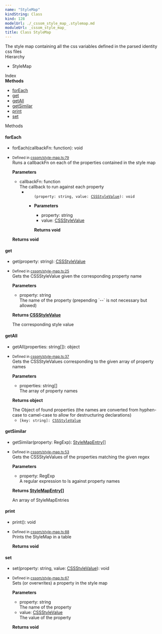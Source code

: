 ```yaml
---
name: "StyleMap"
kindString: Class
kind: 128
modelUrl: ./_cssom_style_map_.stylemap.md
moduleUrl: _cssom_style_map_
title: Class StyleMap
---
```

<section class="tsd-panel tsd-comment">
<div class="pt-1 tsd-comment">
<div markdown="1">
The style map containing all the css variables defined in the parsed identity css files
</div>
</div>
</section>


<section class="pt-2 tsd-panel tsd-hierarchy">
<div class="lead">Hierarchy</div>
<ul class="pl-3 tsd-hierarchy list-style-initial">
<li>
<span class="target">StyleMap</span>

</li>
</ul>

</section>





<section >
<div class="lead pb-2">Index</div>
<section class="tsd-panel tsd-index-panel">
<div class="tsd-index-content">
<section class="tsd-index-section ">
<strong>Methods</strong>
<ul>
<li class="tsd-kind-method tsd-parent-kind-class"><a href="../_cssom_style_map_.stylemap/#foreach" class="tsd-kind-icon">for<wbr>Each</a></li>
<li class="tsd-kind-method tsd-parent-kind-class"><a href="../_cssom_style_map_.stylemap/#get" class="tsd-kind-icon">get</a></li>
<li class="tsd-kind-method tsd-parent-kind-class"><a href="../_cssom_style_map_.stylemap/#getall" class="tsd-kind-icon">get<wbr>All</a></li>
<li class="tsd-kind-method tsd-parent-kind-class"><a href="../_cssom_style_map_.stylemap/#getsimilar" class="tsd-kind-icon">get<wbr>Similar</a></li>
<li class="tsd-kind-method tsd-parent-kind-class"><a href="../_cssom_style_map_.stylemap/#print" class="tsd-kind-icon">print</a></li>
<li class="tsd-kind-method tsd-parent-kind-class"><a href="../_cssom_style_map_.stylemap/#set" class="tsd-kind-icon">set</a></li>
</ul>
</section>
</div>
</section>
</section>
<section>
<div class="lead">Methods</div>
<section class="pb-4 pt-2 tsd-kind-method tsd-parent-kind-class">
<div class="d-flex flex-row">

<h4 id="foreach">for<wbr>Each</h4>
</div>

<ul class="tsd-signatures tsd-kind-method tsd-parent-kind-class">
<li class="tsd-signature tsd-kind-icon">for<wbr>Each<span class="tsd-signature-symbol">(</span>callbackFn<span class="tsd-signature-symbol">: </span><span class="tsd-signature-type">function</span><span class="tsd-signature-symbol">)</span><span class="tsd-signature-symbol">: </span><span class="tsd-signature-type">void</span></li>
</ul>

<ul class="tsd-descriptions">
<li class="tsd-description">
<aside class="tsd-sources pb-2">
<div class="d-flex flex-column">
<small class="text-muted">Defined in <a href="https://github.com/umbopepato/visua/blob/6f68f03/src/cssom/style-map.ts#L79">cssom/style-map.ts:79</a></small>
</div>
</aside>
<div class="pt-1 tsd-comment">
<div markdown="1">
Runs a callbackFn on each of the properties contained in the style map
</div>
</div>


<strong>Parameters</strong>
<ul class="pl-3 pb-2 list-style-initial">
<li>
<div class="h6 mb-0">callbackFn: <span class="tsd-signature-type">function</span></div>

<div class="pt-1 tsd-comment">
<div markdown="1">
The callback to run against each property

</div>
</div>

<ul class="tsd-parameters">
<li class="tsd-parameter-siganture">
<ul class="tsd-signatures tsd-kind-type-literal tsd-is-not-exported">
<code class="tsd-kind-icon"><span class="tsd-signature-symbol">(</span>property<span class="tsd-signature-symbol">: </span><span class="tsd-signature-type">string</span>, value<span class="tsd-signature-symbol">: </span><a href="../_cssom_css_style_value_.cssstylevalue/" class="tsd-signature-type">CSSStyleValue</a><span class="tsd-signature-symbol">)</span><span class="tsd-signature-symbol">: </span><span class="tsd-signature-type">void</span></code>
</ul>

<ul class="tsd-descriptions">
<li class="tsd-description">


<strong>Parameters</strong>
<ul class="pl-3 pb-2 list-style-initial">
<li>
<div class="h6 mb-0">property: <span class="tsd-signature-type">string</span></div>


</li>
<li>
<div class="h6 mb-0">value: <a href="../_cssom_css_style_value_.cssstylevalue/" class="tsd-signature-type">CSSStyleValue</a></div>


</li>
</ul>

<strong>Returns <span class="tsd-signature-type">void</span></strong>


</li>
</ul>
</li>
</ul>
</li>
</ul>

<strong>Returns <span class="tsd-signature-type">void</span></strong>


</li>
</ul>

</section>
<section class="pb-4 pt-2 tsd-kind-method tsd-parent-kind-class">
<div class="d-flex flex-row">

<h4 id="get">get</h4>
</div>

<ul class="tsd-signatures tsd-kind-method tsd-parent-kind-class">
<li class="tsd-signature tsd-kind-icon">get<span class="tsd-signature-symbol">(</span>property<span class="tsd-signature-symbol">: </span><span class="tsd-signature-type">string</span><span class="tsd-signature-symbol">)</span><span class="tsd-signature-symbol">: </span><a href="../_cssom_css_style_value_.cssstylevalue/" class="tsd-signature-type">CSSStyleValue</a></li>
</ul>

<ul class="tsd-descriptions">
<li class="tsd-description">
<aside class="tsd-sources pb-2">
<div class="d-flex flex-column">
<small class="text-muted">Defined in <a href="https://github.com/umbopepato/visua/blob/6f68f03/src/cssom/style-map.ts#L25">cssom/style-map.ts:25</a></small>
</div>
</aside>
<div class="pt-1 tsd-comment">
<div markdown="1">
Gets the CSSStyleValue given the corresponding property name
</div>
</div>


<strong>Parameters</strong>
<ul class="pl-3 pb-2 list-style-initial">
<li>
<div class="h6 mb-0">property: <span class="tsd-signature-type">string</span></div>

<div class="pt-1 tsd-comment">
<div markdown="1">
The name of the property (prepending `--` is not necessary but allowed)
</div>
</div>

</li>
</ul>

<strong>Returns <a href="../_cssom_css_style_value_.cssstylevalue/" class="tsd-signature-type">CSSStyleValue</a></strong>

<div class="pt-1" markdown="1">
The corresponding style value

</div>

</li>
</ul>

</section>
<section class="pb-4 pt-2 tsd-kind-method tsd-parent-kind-class">
<div class="d-flex flex-row">

<h4 id="getall">get<wbr>All</h4>
</div>

<ul class="tsd-signatures tsd-kind-method tsd-parent-kind-class">
<li class="tsd-signature tsd-kind-icon">get<wbr>All<span class="tsd-signature-symbol">(</span>properties<span class="tsd-signature-symbol">: </span><span class="tsd-signature-type">string</span><span class="tsd-signature-symbol">[]</span><span class="tsd-signature-symbol">)</span><span class="tsd-signature-symbol">: </span><span class="tsd-signature-type">object</span></li>
</ul>

<ul class="tsd-descriptions">
<li class="tsd-description">
<aside class="tsd-sources pb-2">
<div class="d-flex flex-column">
<small class="text-muted">Defined in <a href="https://github.com/umbopepato/visua/blob/6f68f03/src/cssom/style-map.ts#L37">cssom/style-map.ts:37</a></small>
</div>
</aside>
<div class="pt-1 tsd-comment">
<div markdown="1">
Gets the CSSStyleValues corresponding to the given array of property names
</div>
</div>


<strong>Parameters</strong>
<ul class="pl-3 pb-2 list-style-initial">
<li>
<div class="h6 mb-0">properties: <span class="tsd-signature-type">string</span><span class="tsd-signature-symbol">[]</span></div>

<div class="pt-1 tsd-comment">
<div markdown="1">
The array of property names
</div>
</div>

</li>
</ul>

<strong>Returns <span class="tsd-signature-type">object</span></strong>

<div class="pt-1" markdown="1">
The Object of found properties (the names are converted from hyphen-case to camel-case to allow for destructuring declarations)

</div>

<ul class="tsd-parameters">
<li class="tsd-parameter-index-signature">
<code><span class="tsd-signature-symbol">[</span>key: <span class="tsd-signature-type">string</span><span class="tsd-signature-symbol">]: </span><a href="../_cssom_css_style_value_.cssstylevalue/" class="tsd-signature-type">CSSStyleValue</a></code>


</li>
</ul>
</li>
</ul>

</section>
<section class="pb-4 pt-2 tsd-kind-method tsd-parent-kind-class">
<div class="d-flex flex-row">

<h4 id="getsimilar">get<wbr>Similar</h4>
</div>

<ul class="tsd-signatures tsd-kind-method tsd-parent-kind-class">
<li class="tsd-signature tsd-kind-icon">get<wbr>Similar<span class="tsd-signature-symbol">(</span>property<span class="tsd-signature-symbol">: </span><span class="tsd-signature-type">RegExp</span><span class="tsd-signature-symbol">)</span><span class="tsd-signature-symbol">: </span><a href="../_cssom_style_map_.stylemapentry/" class="tsd-signature-type">StyleMapEntry</a><span class="tsd-signature-symbol">[]</span></li>
</ul>

<ul class="tsd-descriptions">
<li class="tsd-description">
<aside class="tsd-sources pb-2">
<div class="d-flex flex-column">
<small class="text-muted">Defined in <a href="https://github.com/umbopepato/visua/blob/6f68f03/src/cssom/style-map.ts#L53">cssom/style-map.ts:53</a></small>
</div>
</aside>
<div class="pt-1 tsd-comment">
<div markdown="1">
Gets the CSSStyleValues of the properties matching the given regex
</div>
</div>


<strong>Parameters</strong>
<ul class="pl-3 pb-2 list-style-initial">
<li>
<div class="h6 mb-0">property: <span class="tsd-signature-type">RegExp</span></div>

<div class="pt-1 tsd-comment">
<div markdown="1">
A regular expression to ls against property names
</div>
</div>

</li>
</ul>

<strong>Returns <a href="../_cssom_style_map_.stylemapentry/" class="tsd-signature-type">StyleMapEntry</a><span class="tsd-signature-symbol">[]</span></strong>

<div class="pt-1" markdown="1">
An array of StyleMapEntries

</div>

</li>
</ul>

</section>
<section class="pb-4 pt-2 tsd-kind-method tsd-parent-kind-class">
<div class="d-flex flex-row">

<h4 id="print">print</h4>
</div>

<ul class="tsd-signatures tsd-kind-method tsd-parent-kind-class">
<li class="tsd-signature tsd-kind-icon">print<span class="tsd-signature-symbol">(</span><span class="tsd-signature-symbol">)</span><span class="tsd-signature-symbol">: </span><span class="tsd-signature-type">void</span></li>
</ul>

<ul class="tsd-descriptions">
<li class="tsd-description">
<aside class="tsd-sources pb-2">
<div class="d-flex flex-column">
<small class="text-muted">Defined in <a href="https://github.com/umbopepato/visua/blob/6f68f03/src/cssom/style-map.ts#L88">cssom/style-map.ts:88</a></small>
</div>
</aside>
<div class="pt-1 tsd-comment">
<div markdown="1">
Prints the StyleMap in a table
</div>
</div>



<strong>Returns <span class="tsd-signature-type">void</span></strong>


</li>
</ul>

</section>
<section class="pb-4 pt-2 tsd-kind-method tsd-parent-kind-class">
<div class="d-flex flex-row">

<h4 id="set">set</h4>
</div>

<ul class="tsd-signatures tsd-kind-method tsd-parent-kind-class">
<li class="tsd-signature tsd-kind-icon">set<span class="tsd-signature-symbol">(</span>property<span class="tsd-signature-symbol">: </span><span class="tsd-signature-type">string</span>, value<span class="tsd-signature-symbol">: </span><a href="../_cssom_css_style_value_.cssstylevalue/" class="tsd-signature-type">CSSStyleValue</a><span class="tsd-signature-symbol">)</span><span class="tsd-signature-symbol">: </span><span class="tsd-signature-type">void</span></li>
</ul>

<ul class="tsd-descriptions">
<li class="tsd-description">
<aside class="tsd-sources pb-2">
<div class="d-flex flex-column">
<small class="text-muted">Defined in <a href="https://github.com/umbopepato/visua/blob/6f68f03/src/cssom/style-map.ts#L67">cssom/style-map.ts:67</a></small>
</div>
</aside>
<div class="pt-1 tsd-comment">
<div markdown="1">
Sets (or overwrites) a property in the style map
</div>
</div>


<strong>Parameters</strong>
<ul class="pl-3 pb-2 list-style-initial">
<li>
<div class="h6 mb-0">property: <span class="tsd-signature-type">string</span></div>

<div class="pt-1 tsd-comment">
<div markdown="1">
The name of the property
</div>
</div>

</li>
<li>
<div class="h6 mb-0">value: <a href="../_cssom_css_style_value_.cssstylevalue/" class="tsd-signature-type">CSSStyleValue</a></div>

<div class="pt-1 tsd-comment">
<div markdown="1">
The value of the property

</div>
</div>

</li>
</ul>

<strong>Returns <span class="tsd-signature-type">void</span></strong>


</li>
</ul>

</section>
</section>
